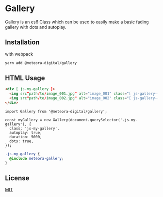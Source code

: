 # Gallery

Gallery is an es6 Class which can be used to easily make a basic fading gallery with dots and autoplay.

## Installation

with webpack

```bash
yarn add @meteora-digital/gallery
```

## HTML Usage

```html
<div [ js-my-gallery ]>
  <img src"path/to/image_001.jpg" alt="image_001" class="[ js-gallery--item ]">
  <img src"path/to/image_002.jpg" alt="image_002" class="[ js-gallery--item ]">
</div>
```

```es6
import Gallery from '@meteora-digital/gallery';

const myGallery = new Gallery(document.querySelector('.js-my-gallery'), {
  class: 'js-my-gallery',
  autoplay: true,
  duration: 5000,
  dots: true,
});
```

```scss
.js-my-gallery {
  @include meteora-gallery;
}
```

## License
[MIT](https://choosealicense.com/licenses/mit/)

